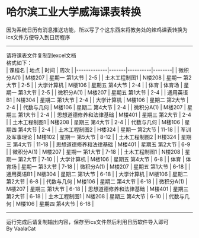# 哈尔滨工业大学威海课表转换
因为系统日历有消息推送功能，所以写了个这东西来将教务处的辣鸡课表转换为ics文件方便导入到日历程序

------
请将课表文件复制到excel文档  
格式如下：  
| 课程名         | 地点    | 时间       | 周次     |
|-------------|-------|----------|--------|
| 微积分A\(1\)   | M楼207 | 星期一 第1大节 | 2\-5   |
| 土木工程制图1     | N楼208 | 星期一 第2大节 | 2\-5   |
| 大学计算机       | M楼106 | 星期五 第4大节 | 2\-4   |
| 体育          | 体育场   | 星期一 第3大节 | 2\-5   |
| 微积分A\(1\)   | M楼207 | 星期五 第1大节 | 2\-4   |
| 通用英语B1      | N楼304 | 星期二 第1大节 | 2\-4   |
| 大学计算机       | M楼106 | 星期二 第2大节 | 2\-4   |
| 代数与几何       | M楼106 | 星期二 第4大节 | 2\-4   |
| 微积分A\(1\)   | M楼207 | 星期三 第1大节 | 2\-4   |
| 思想道德修养和法律基础 | M楼401 | 星期三 第2大节 | 2\-4   |
| 土木工程制图1     | N楼208 | 星期三 第4大节 | 2\-4   |
| 代数与几何       | M楼106 | 星期四 第4大节 | 2\-4   |
| 土木工程制图2     | H楼324 | 星期一 第2大节 | 11\-18 |
| 军训及军事理论     | M楼102 | 星期一 第5大节 | 8\-12  |
| 土木工程制图2     | H楼324 | 星期三 第4大节 | 11\-18 |
| 思想道德修养和法律基础 | M楼401 | 星期五 第2大节 | 6\-9   |
| 微积分A\(1\)   | M楼207 | 星期一 第1大节 | 7\-18  |
| 土木工程制图1     | N楼208 | 星期一 第2大节 | 7\-10  |
| 大学计算机       | M楼106 | 星期五 第4大节 | 6\-8   |
| 体育          | 体育场   | 星期一 第3大节 | 7\-18  |
| 微积分A\(1\)   | M楼207 | 星期五 第1大节 | 6\-18  |
| 通用英语B1      | N楼304 | 星期二 第1大节 | 6\-18  |
| 大学计算机       | M楼106 | 星期二 第2大节 | 6\-8   |
| 代数与几何       | M楼106 | 星期二 第4大节 | 6\-18  |
| 微积分A\(1\)   | M楼207 | 星期三 第1大节 | 6\-18  |
| 思想道德修养和法律基础 | M楼401 | 星期三 第2大节 | 6\-18  |
| 土木工程制图1     | N楼208 | 星期三 第4大节 | 6\-10  |
| 代数与几何       | M楼106 | 星期四 第4大节 | 6\-18  |

-------------------------
运行完成后请复制输出内容，保存至ics文件然后利用日历软件导入即可  
By VaalaCat